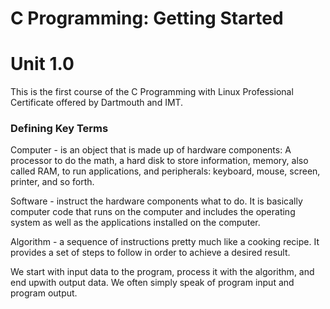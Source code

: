 # C Programming: Getting Started


# Unit 1.0

This is the first course of the C Programming with Linux Professional Certificate offered by Dartmouth and IMT.


### Defining Key Terms

Computer - is an object that is made up of hardware components: 
	A processor to do the math, 
	a hard disk to store information, 
	memory, also called RAM, to run applications, and 
	peripherals: 
		keyboard, 
		mouse, 
		screen, 
		printer, and so forth. 

Software - instruct the hardware components what to do.
	It is basically computer code that runs on the computer
	and includes the operating system as well as the applications installed
	on the computer.
	
Algorithm - a sequence of instructions pretty much like a cooking recipe. It
	provides a set of steps to follow in order to achieve a desired result.

We start with input data to the program, process it with the algorithm, and end upwith output data. We often simply speak of program input and program output.

